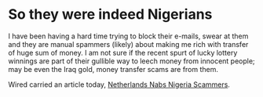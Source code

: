 # So they were indeed Nigerians

I have been having a hard time trying to block their e-mails, swear at them and they are manual spammers (likely) about making me rich with transfer of huge sum of money. I am not sure if the recent spurt of lucky lottery winnings are part of their gullible way to leech money from innocent people; may be even the Iraq gold, money transfer scams are from them.

Wired carried an article today, <a href="http://www.wired.com/news/ebiz/0,1272,62124,00.html?tw=wn_tophead_6" title="Netherlands nabs Nigeria Scammers">Netherlands Nabs Nigeria Scammers</a>.
